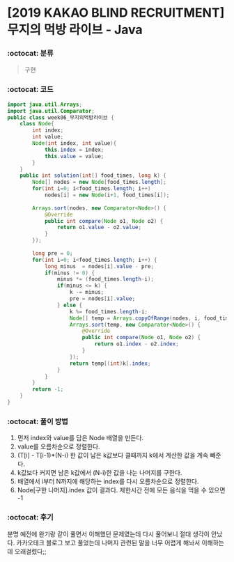 # [2019 KAKAO BLIND RECRUITMENT] 무지의 먹방 라이브 - Java

###  :octocat: 분류

> 구현

### :octocat: 코드

```java
import java.util.Arrays;
import java.util.Comparator;
public class week06_무지의먹방라이브 {
	class Node{
		int index;
		int value;
		Node(int index, int value){
			this.index = index;
			this.value = value;
		}
	}
	public int solution(int[] food_times, long k) {
        Node[] nodes = new Node[food_times.length];
        for(int i=0; i<food_times.length; i++)
        	nodes[i] = new Node(i+1, food_times[i]);
        
        Arrays.sort(nodes, new Comparator<Node>() {
			@Override
			public int compare(Node o1, Node o2) {
				return o1.value - o2.value;
			}
		});
        
        long pre = 0;
        for(int i=0; i<food_times.length; i++) {
        	long minus  = nodes[i].value - pre;
        	if(minus != 0) {
        		minus *= (food_times.length-i);
        		if(minus <= k) {
        			k -= minus;
        			pre = nodes[i].value;
        		} else {
        			k %= food_times.length-i;
        			Node[] temp = Arrays.copyOfRange(nodes, i, food_times.length);
        			Arrays.sort(temp, new Comparator<Node>() {
        				@Override
        				public int compare(Node o1, Node o2) {
        					return o1.index - o2.index;
        				}
        			});
        			return temp[(int)k].index;
        		}
        	}
        }
        return -1;
    }
}
```

### :octocat: 풀이 방법

1. 먼저 index와 value를 담은 Node 배열을 만든다.
2. value를 오름차순으로 정렬한다.
3. (T[i] - T[i-1)*(N-i) 한 값이 남은 k값보다 클때까지 k에서 계산한 값을 계속 빼준다.
4. k값보다 커지면 남은 k값에서 (N-i)한 값을 나눈 나머지를 구한다.
5. 배열에서 i부터 N까지에 해당하는 index를 다시 오름차순으로 정렬한다.
6. Node[구한 나머지].index 값이 결과다. 제한시간 전에 모든 음식을 먹을 수 있으면 -1

### :octocat: 후기

분명 예전에 완기랑 같이 풀면서 이해했던 문제였는데 다시 풀어보니 절대 생각이 안났다.
카카오테크 블로그 보고 풀었는데 나머지 관련된 말을 너무 어렵게 해놔서 이해하는데 오래걸렸다;;
